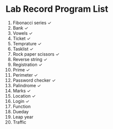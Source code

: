 # Lab Record Program List

1. Fibonacci series ✓
2. Bank ✓
3. Vowels ✓
4. Ticket ✓
5. Temprature ✓
6. Tasklist ✓
7. Rock paper scissors ✓
8. Reverse string ✓
9. Registration ✓
10. Prime ✓
11. Perimeter ✓
12. Password checker ✓
13. Palindrome ✓
14. Marks ✓
15. Location ✓
16. Login ✓
17. Function 
18. Dueday 
19. Leap year 
20. Traffic